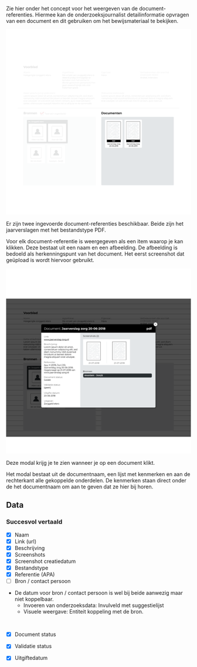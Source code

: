 Zie hier onder het concept voor het weergeven van de document-referenties. Hiermee kan de onderzoeksjournalist detailinformatie opvragen van een document en dit gebruiken om het bewijsmateriaal te bekijken.


![Documenten](content/documents.png)

Er zijn twee ingevoerde document-referenties beschikbaar. Beide zijn het jaarverslagen met het bestandstype PDF. 

Voor elk document-referentie is weergegeven als een item waarop je kan klikken. Deze bestaat uit een naam en een afbeelding. De afbeelding is bedoeld als herkenningspunt van het document. Het eerst screenshot dat geüpload is wordt hiervoor gebruikt.

<!-- De bronnen en documenten staan naast elkaar omdat ze beide beginpunten zijn en elkaar van informatie voorzien. Zo zorgen bronnen voor documenten en documenten leiden weer tot nieuwe bronnen.

Detailinformatie voor bio:
Ik heb voor beide informatietypes gekozen voor knoppen. De gebruiker wil detailinformatie bekijken om te begrijpen waarom dit onderdeel toegevoegd is aan het onderzoek. De knop bestaat uit een afbeelding en de naam van het bijbehorende item. De afbeelding is gebruikt om context te bieden voor inhoud dat gaat komen. -->


![Modal document](content/designs3.png)

Deze modal krijg je te zien wanneer je op een document klikt. 

Het modal bestaat uit de documentnaam, een lijst met kenmerken en aan de rechterkant alle gekoppelde onderdelen. De kenmerken staan direct onder de het documentnaam om aan te geven dat ze hier bij horen.




## Data

### Succesvol vertaald

- [x] Naam
- [x] Link (url)
- [x] Beschrijving
- [x] Screenshots
- [x] Screenshot creatiedatum
- [x] Bestandstype
- [x] Referentie (APA)
- [ ] Bron / contact persoon
- De datum voor bron / contact persoon is wel bij beide aanwezig maar niet koppelbaar.
  - Invoeren van onderzoeksdata: Invulveld met suggestielijst
  - Visuele weergave: Entiteit koppeling met de bron.

<br>

- [x] Document status
- [x] Validatie status
- [x] Uitgiftedatum

